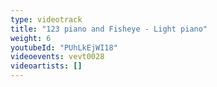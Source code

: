 ```yaml
---
type: videotrack
title: "123 piano and Fisheye - Light piano"
weight: 6
youtubeId: "PUhLkEjWI18"
videoevents: vevt0028
videoartists: []
---
```

